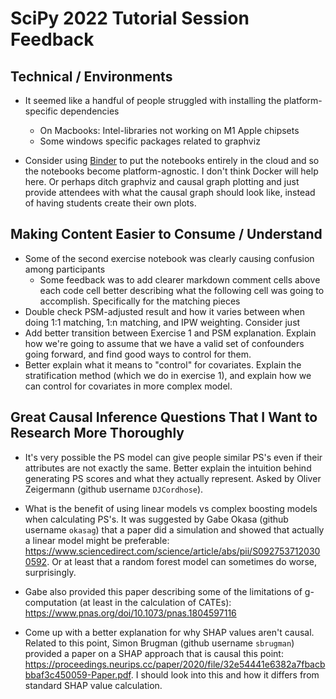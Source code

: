 # SciPy 2022 Tutorial Session Feedback

## Technical / Environments

* It seemed like a handful of people struggled with installing the platform-specific dependencies
	* On Macbooks: Intel-libraries not working on M1 Apple chipsets
	* Some windows specific packages related to graphviz

* Consider using [Binder](https://mybinder.org/) to put the notebooks entirely in the cloud and so the notebooks become platform-agnostic. I don't think Docker will help here. Or perhaps ditch graphviz and causal graph plotting and just provide attendees with what the causal graph should look like, instead of having students create their own plots.


## Making Content Easier to Consume / Understand

* Some of the second exercise notebook was clearly causing confusion among participants
	* Some feedback was to add clearer markdown comment cells above each code cell better describing what the following cell was going to accomplish. Specifically for the matching pieces
* Double check PSM-adjusted result and how it varies between when doing 1:1 matching, 1:n matching, and IPW weighting. Consider just
* Add better transition between Exercise 1 and PSM explanation. Explain how we're going to assume that we have a valid set of confounders going forward, and find good ways to control for them.
* Better explain what it means to "control" for covariates. Explain the stratification method (which we do in exercise 1), and explain how we can control for covariates in more complex model.


## Great Causal Inference Questions That I Want to Research More Thoroughly

* It's very possible the PS model can give people similar PS's even if their attributes are not exactly the same. Better explain the intuition behind generating PS scores and what they actually represent. Asked by Oliver Zeigermann (github username `DJCordhose`).

* What is the benefit of using linear models vs complex boosting models when calculating PS's. It was suggested by Gabe Okasa (github username `okasag`) that a paper did a simulation and showed that actually a linear model might be preferable: https://www.sciencedirect.com/science/article/abs/pii/S0927537120300592. Or at least that a random forest model can sometimes do worse, surprisingly.

* Gabe also provided this paper describing some of the limitations of g-computation (at least in the calculation of CATEs): https://www.pnas.org/doi/10.1073/pnas.1804597116

* Come up with a better explanation for why SHAP values aren't causal. Related to this point, Simon Brugman (github username `sbrugman`) provided a paper on a SHAP approach that is causal this point: https://proceedings.neurips.cc/paper/2020/file/32e54441e6382a7fbacbbbaf3c450059-Paper.pdf. I should look into this and how it differs from standard SHAP value calculation. 

